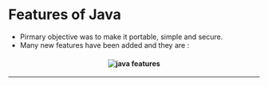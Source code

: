 # Features of Java 
- Pirmary objective was to make it portable, simple and secure. 
- Many new features have been added and they are : <br>
<h4 align="center">
  <img src ="https://static.javatpoint.com/images/core/java-features.png" alt ="java features" height=""600px">
</h4>
<hr>                                                                                                            
                                                                                       

